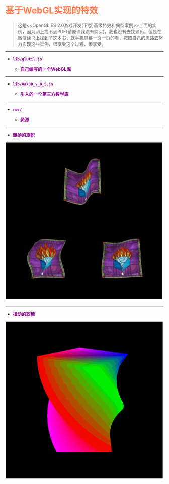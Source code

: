# <font color=#FF7F50>**基于WebGL实现的特效**</font>

> 这是\<\<OpenGL ES 2.0游戏开发(下卷)高级特效和典型案例\>\>上面的实例，因为网上找不到PDF(请原谅我没有购买)，我也没有去找源码，但是在微信读书上找到了这本书，就手机屏幕一页一页的看，按照自己的思路去努力实现这些实例，很享受这个过程，很享受。


---
* <font color=#8B008B>**`lib/glUtil.js`**</font>

	* <font color=#8B008B>**自己编写的一个WebGL库**</font>
	
---
* <font color=#8B008B>**`lib/Oak3D_v_0_5.js`**</font>

	* <font color=#8B008B>**引入的一个第三方数学库**</font>

---
* <font color=#8B008B>**`res/`**</font>

	* <font color=#8B008B>**资源**</font>
	
---

* <font color=#8B008B>**飘扬的旗帜**</font>

![](https://raw.githubusercontent.com/pepsigit/Pictures/master/WebGL2/1.gif)

---

* <font color=#8B008B>**扭动的软糖**</font>

![](https://raw.githubusercontent.com/pepsigit/Pictures/master/WebGL2/2.gif)
